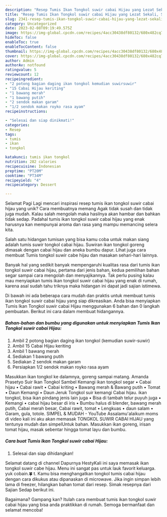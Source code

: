 ```yaml
---
description: "Resep Tumis Ikan Tongkol suwir cabai Hijau yang Lezat Sekali, Sempurna"
title: "Resep Tumis Ikan Tongkol suwir cabai Hijau yang Lezat Sekali, Sempurna"
slug: 2341-resep-tumis-ikan-tongkol-suwir-cabai-hijau-yang-lezat-sekali-sempurna
category: Uncategorized
date: 2023-02-08T09:19:49.575Z
image: https://img-global.cpcdn.com/recipes/4acc30438df80132/680x482cq70/tumis-ikan-tongkol-suwir-cabai-hijau-foto-resep-utama.jpg
hideToc: false
enableToc: true
enableTocContent: false
thumbnail: https://img-global.cpcdn.com/recipes/4acc30438df80132/680x482cq70/tumis-ikan-tongkol-suwir-cabai-hijau-foto-resep-utama.jpg
cover: https://img-global.cpcdn.com/recipes/4acc30438df80132/680x482cq70/tumis-ikan-tongkol-suwir-cabai-hijau-foto-resep-utama.jpg
author: Admin
authorAv: notfound
ratingvalue: 5
reviewcount: 12
recipeingredient:
- "2 potong bagian daging ikan tongkol kemudian suwirsuwir"
- "15 Cabai Hijau keriting"
- "1 bawang merah"
- "1 bawang putih"
- "2 sendok makan garam"
- "1/2 sendok makan royko rasa ayam"
recipeinstructions:

- "Selesai dan siap dinikmati!"
categories:
- Resep
tags:
- tumis
- ikan
- tongkol

katakunci: tumis ikan tongkol 
nutrition: 282 calories
recipecuisine: Indonesian
preptime: "PT20M"
cooktime: "PT34M"
recipeyield: "4"
recipecategory: Dessert

---
```



Selamat Pagi Lagi mencari inspirasi resep tumis ikan tongkol suwir cabai hijau yang unik? Cara membuatnya memang Agak tidak susah dan tidak juga mudah. Kalau salah mengolah maka hasilnya akan hambar dan bahkan tidak sedap. Padahal tumis ikan tongkol suwir cabai hijau yang enak harusnya kan mempunyai aroma dan rasa yang mampu memancing selera kita.


Salah satu hidangan tumisan yang bisa kamu coba untuk makan siang adalah tumis suwir tongkol cabai hijau. Suwiran ikan tongkol goreng dimasak dengan cabai hijau dan aneka bumbu dapur. Lihat juga cara membuat Tumis tongkol suwir cabe hijau dan masakan sehari-hari lainnya.

Banyak hal yang sedikit banyak mempengaruhi kualitas rasa dari tumis ikan tongkol suwir cabai hijau, pertama dari jenis bahan, kedua pemilihan bahan segar sampai cara mengolah dan menyajikannya. Tak perlu pusing kalau mau menyiapkan tumis ikan tongkol suwir cabai hijau yang enak di rumah, karena asal sudah tahu triknya maka hidangan ini dapat jadi sajian istimewa.


Di bawah ini ada beberapa cara mudah dan praktis untuk membuat tumis ikan tongkol suwir cabai hijau yang siap dikreasikan. Anda bisa menyiapkan Tumis Ikan Tongkol suwir cabai Hijau menggunakan 6 bahan dan 0 langkah pembuatan. Berikut ini cara dalam membuat hidangannya.

<!--inarticleads1-->

##### Bahan-bahan dan bumbu yang digunakan untuk menyiapkan Tumis Ikan Tongkol suwir cabai Hijau:

1. Ambil 2 potong bagian daging ikan tongkol (kemudian suwir-suwir)
1. Ambil 15 Cabai Hijau keriting
1. Ambil 1 bawang merah
1. Sediakan 1 bawang putih
1. Sediakan 2 sendok makan garam
1. Persiapkan 1/2 sendok makan royko rasa ayam


Masukkan ikan tongkol ke dalamnya, goreng sampai matang. Amanda Prasetyo Suir Ikan Tongkol Sambel Kemangi ikan tongkol segar • Cabai hijau • Cabai rawit • Cabai kriting • Bawang merah &amp; Bawang putih • Tomat • Daun Kemangi • Daun Jeruk Tongkol suir kemangi Cabai hijau. ikan tongkol, bisa ikan pindang jenis lain juga • Bisa di tambah telur puyuh juga • Kemangi • cabai hijau besar di iris • Bumbu halus di blender, bawang merah putih, Cabai merah besar, Cabai rawit, tomat • Lengkuas • daun salam • Garam, gula, totole. SIMPEL &amp; MUDAH - YouTube Assalamu&#39;alaikum moms di video kali ini aku akan memasak TONGKOL SUWIR CABAI HIJAU yang tentunya mudah dan simpelUntuk bahan. Masukkan ikan goreng, irisan tomat hijau, masak sebentar hingga tomat layu dan bumbu. 

<!--inarticleads2-->

##### Cara buat Tumis Ikan Tongkol suwir cabai Hijau:


1. Selesai dan siap dihidangkan!

Selamat datang di channel Dapurnya HestyKali ini saya memasak ikan tongkol suwir cabe hijau. Menu ini sangat pas untuk lauk favorit keluarga. yuk cobain.🍀 t. Kamu bisa menghangatkan tongkol tumis cabai hijau dengan cara dikukus atau dipanaskan di microwave. Jika ingin simpan lebih lama di freezer, hilangkan bahan tomat dari resep. Simak resepnya dari Sajian Sedap berikut ini. 

Bagaimana? Gampang kan? Itulah cara membuat tumis ikan tongkol suwir cabai hijau yang bisa anda praktikkan di rumah. Semoga bermanfaat dan selamat mencoba!

